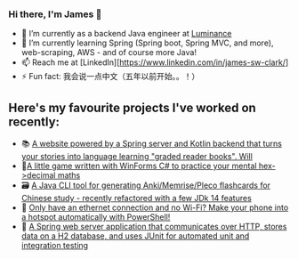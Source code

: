 ### Hi there, I'm James 👋

- 💼 I’m currently as a backend Java engineer at [Luminance](https://www.luminance.com/)
- 🌱 I’m currently learning Spring (Spring boot, Spring MVC, and more), web-scraping, AWS - and of course more Java!
- 📫 Reach me at [LinkedIn][https://www.linkedin.com/in/james-sw-clark/]
- ⚡ Fun fact: 我会说一点中文（五年以前开始。。！）


## Here's my favourite projects I've worked on recently:

- 📚 [A website powered by a Spring server and Kotlin backend that turns your stories into language learning "graded reader books". Will](https://github.com/IdiosApps/gradedReaderBuilderServer)
- 🔢[A little game written with WinForms C# to practice your mental hex->decimal maths](https://github.com/IdiosApps/typeFall) 
- 🗃️ [A Java CLI tool for generating Anki/Memrise/Pleco flashcards for Chinese study - recently refactored with a few JDk 14 features](https://github.com/danielt998/HanziToAnki)
- 📶 [Only have an ethernet connection and no Wi-Fi? Make your phone into a hotspot automatically with PowerShell!](https://github.com/IdiosApps/winDroid_usbTether)
- 🌱 [A Spring web server application that communicates over HTTP, stores data on a H2 database, and uses JUnit for automated unit and integration testing](https://github.com/IdiosApps/OfferServer)
